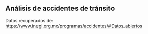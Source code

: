 ## Análisis de accidentes de tránsito


Datos recuperados de: https://www.inegi.org.mx/programas/accidentes/#Datos_abiertos